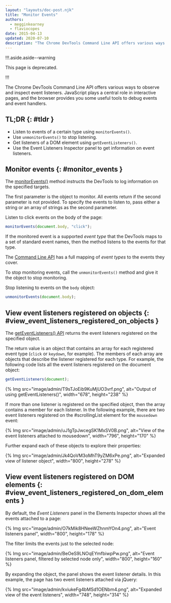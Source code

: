 ```yaml
---
layout: "layouts/doc-post.njk"
title: "Monitor Events"
authors:
  - megginkearney
  - flaviocopes
date: 2015-04-13
updated: 2020-07-10
description: "The Chrome DevTools Command Line API offers various ways to observe and inspect event listeners"
---
```


!!!.aside.aside--warning

This page is deprecated.

!!!

The Chrome DevTools Command Line API offers various ways to observe and inspect event listeners.
JavaScript plays a central role in interactive pages, and the browser provides you some useful tools
to debug events and event handlers.

## TL;DR {: #tldr }

- Listen to events of a certain type using `monitorEvents()`.
- Use `unmonitorEvents()` to stop listening.
- Get listeners of a DOM element using `getEventListeners()`.
- Use the Event Listeners Inspector panel to get information on event listeners.

## Monitor events {: #monitor_events }

The [monitorEvents()][1] method instructs the DevTools to log information on the specified targets.

The first parameter is the object to monitor. All events return if the second parameter is not
provided. To specify the events to listen to, pass either a string or an array of strings as the
second parameter.

Listen to click events on the body of the page:

```js
monitorEvents(document.body, "click");
```

If the monitored event is a supported _event type_ that the DevTools maps to a set of standard event
names, then the method listens to the events for that type.

The [Command Line API][2] has a full mapping of _event types_ to the events they cover.

To stop monitoring events, call the `unmonitorEvents()` method and give it the object to stop
monitoring.

Stop listening to events on the `body` object:

```js
unmonitorEvents(document.body);
```

## View event listeners registered on objects {: #view_event_listeners_registered_on_objects }

The [getEventListeners() API][3] returns the event listeners registered on the specified object.

The return value is an object that contains an array for each registered event type (`click` or
`keydown`, for example). The members of each array are objects that describe the listener registered
for each type. For example, the following code lists all the event listeners registered on the
document object:

```js
getEventListeners(document);
```

{% Img src="image/admin/T9sTJoEib9KuMjUO3vrf.png", alt="Output of using getEventListeners()", width="678", height="238" %}

If more than one listener is registered on the specified object, then the array contains a member
for each listener. In the following example, there are two event listeners registered on the
#scrollingList element for the `mousedown` event:

{% Img src="image/admin/uJ1gTpJwcegSK1MxSV0B.png", alt="View of the event listeners attached to mousedown", width="796", height="170" %}

Further expand each of these objects to explore their properties:

{% Img src="image/admin/Jk4QoVM3oMhT9yZM6xPe.png", alt="Expanded view of listener object", width="800", height="278" %}

## View event listeners registered on DOM elements {: #view_event_listeners_registered_on_dom_elements }

By default, the _Event Listeners_ panel in the Elements Inspector shows all the events attached to a
page:

{% Img src="image/admin/O7kMik8HNeeWZhnmYOn4.png", alt="Event listeners panel", width="800", height="178" %}

The filter limits the events just to the selected node:

{% Img src="image/admin/BeOeS9LNOqEYmfbiwpPw.png", alt="Event listeners panel, filtered by selected node only", width="800", height="160" %}

By expanding the object, the panel shows the event listener details. In this example, the page has
two event listeners attached via jQuery:

{% Img src="image/admin/kviukeFg4bMSd1OENbm4.png", alt="Expanded view of the event listeners", width="748", height="314" %}

[1]: /web/tools/chrome-devtools/debug/command-line/command-line-reference#monitoreventsobject-events
[2]: /web/tools/chrome-devtools/debug/command-line/command-line-reference
[3]: /web/tools/chrome-devtools/debug/command-line/command-line-reference#geteventlistenersobject
